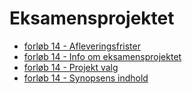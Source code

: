 # Eksamensprojektet

- [forløb 14 - Afleveringsfrister](deadlines.md)     
- [forløb 14 - Info om eksamensprojektet](info_eksamensprojekt.md)   
- [forløb 14 - Projekt valg](projektforslag.md)   
- [forløb 14 - Synopsens indhold](https://pensumprog.github.io/INDHOLD_I_PROGRAMMERINGS_EKSAMENSPROJEKT.pdf)  